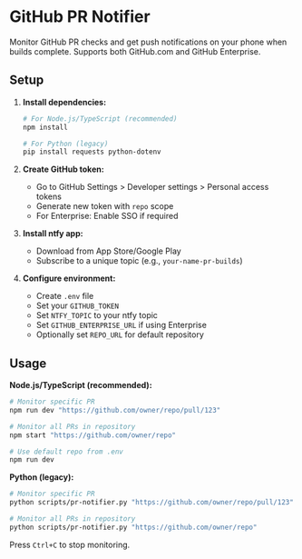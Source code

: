 # GitHub PR Notifier

Monitor GitHub PR checks and get push notifications on your phone when builds complete. Supports both GitHub.com and GitHub Enterprise.

## Setup

1. **Install dependencies:**
   ```bash
   # For Node.js/TypeScript (recommended)
   npm install
   
   # For Python (legacy)
   pip install requests python-dotenv
   ```

2. **Create GitHub token:**
   - Go to GitHub Settings > Developer settings > Personal access tokens
   - Generate new token with `repo` scope
   - For Enterprise: Enable SSO if required

3. **Install ntfy app:**
   - Download from App Store/Google Play
   - Subscribe to a unique topic (e.g., `your-name-pr-builds`)

4. **Configure environment:**
   - Create `.env` file
   - Set your `GITHUB_TOKEN`
   - Set `NTFY_TOPIC` to your ntfy topic
   - Set `GITHUB_ENTERPRISE_URL` if using Enterprise
   - Optionally set `REPO_URL` for default repository

## Usage

**Node.js/TypeScript (recommended):**
```bash
# Monitor specific PR
npm run dev "https://github.com/owner/repo/pull/123"

# Monitor all PRs in repository  
npm start "https://github.com/owner/repo"

# Use default repo from .env
npm run dev
```

**Python (legacy):**
```bash
# Monitor specific PR
python scripts/pr-notifier.py "https://github.com/owner/repo/pull/123"

# Monitor all PRs in repository  
python scripts/pr-notifier.py "https://github.com/owner/repo"
```

Press `Ctrl+C` to stop monitoring.
